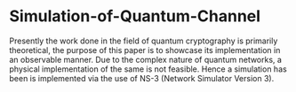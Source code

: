 # Simulation-of-Quantum-Channel
Presently the work done in the field of quantum cryptography is primarily theoretical, the purpose of this paper is to showcase its implementation in an observable manner. Due to the complex nature of quantum networks, a physical implementation of the same is not feasible. Hence a simulation has been is implemented via the use of NS-3 (Network Simulator Version 3).
